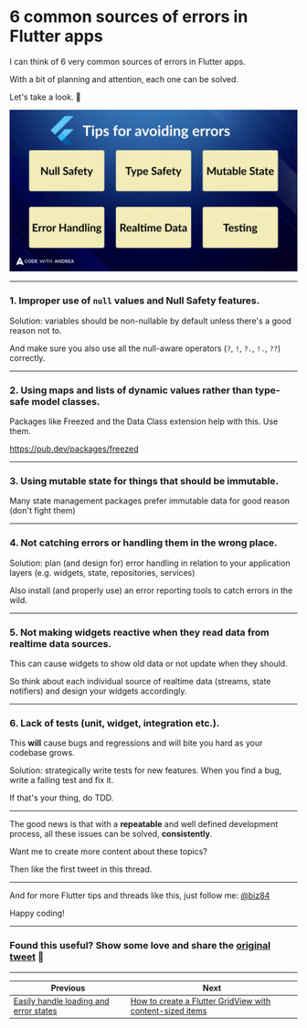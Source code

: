 # 6 common sources of errors in Flutter apps

I can think of 6 very common sources of errors in Flutter apps.

With a bit of planning and attention, each one can be solved.

Let's take a look. 🧵

![](0018-cover.jpg)

---

### 1. Improper use of `null` values and Null Safety features.

Solution: variables should be non-nullable by default unless there's a good reason not to.

And make sure you also use all the null-aware operators (`?`, `!`, `?.`, `!.`, `??`) correctly.

---

### 2. Using maps and lists of **dynamic** values rather than **type-safe** model classes.

Packages like Freezed and the Data Class extension help with this. Use them.

https://pub.dev/packages/freezed

---

### 3. Using mutable state for things that should be immutable.

Many state management packages prefer immutable data for good reason (don't fight them)

---

### 4. Not catching errors or handling them in the wrong place.

Solution: plan (and design for) error handling in relation to your application layers (e.g. widgets, state, repositories, services)

Also install (and properly use) an error reporting tools to catch errors in the wild.

---

### 5. Not making widgets **reactive** when they read data from **realtime** data sources.

This can cause widgets to show old data or not update when they should. 

So think about each individual source of realtime data (streams, state notifiers) and design your widgets accordingly.

---

### 6. Lack of tests (unit, widget, integration etc.).

This **will** cause bugs and regressions and will bite you hard as your codebase grows.

Solution: strategically write tests for new features. When you find a bug, write a failing test and fix it.

If that's your thing, do TDD.

---

The good news is that with a **repeatable** and well defined development process, all these issues can be solved, **consistently**.

Want me to create more content about these topics?

Then like the first tweet in this thread.

---

And for more Flutter tips and threads like this, just follow me: [@biz84](https://twitter.com/biz84)

Happy coding!

---

### Found this useful? Show some love and share the [original tweet](https://twitter.com/biz84/status/1455950598071803911) 🙏

---

| Previous | Next |
| -------- | ---- |
| [Easily handle loading and error states](../0016-easily-handle-loading-and-error-states/index.md) | [How to create a Flutter GridView with content-sized items](../0018-how-to-create-a-flutter-gridview-with-content-sized-items/index.md) |